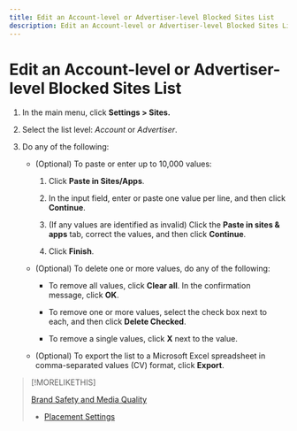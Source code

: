 ```yaml
---
title: Edit an Account-level or Advertiser-level Blocked Sites List
description: Edit an Account-level or Advertiser-level Blocked Sites List
---
```

# Edit an Account-level or Advertiser-level Blocked Sites List

1. In the main menu, click **Settings > Sites.**

1. Select the list level: *Account* or *Advertiser*.

1. Do any of the following:

   * (Optional) To paste or enter up to 10,000 values:

      1. Click **Paste in Sites/Apps**.

      1. In the input field, enter or paste one value per line, and then click **Continue**.

      1. (If any values are identified as invalid) Click the **Paste in sites & apps** tab, correct the values, and then click **Continue**.

      1. Click **Finish**.

   * (Optional) To delete one or more values, do any of the following:

       * To remove all values, click **Clear all**. In the confirmation message, click **OK**.

       * To remove one or more values, select the check box next to each, and then click **Delete Checked**.

       * To remove a single values, click **X** next to the value.

   * (Optional) To export the list to a Microsoft Excel spreadsheet in comma-separated values (CV) format, click **Export**.

>[!MORELIKETHIS]
>
> [Brand Safety and Media Quality](/help/dsp/introduction/features/brand-safety-media-quality.md)
>* [Placement Settings](/help/dsp/campaign-management/placements/placement-settings.md)
